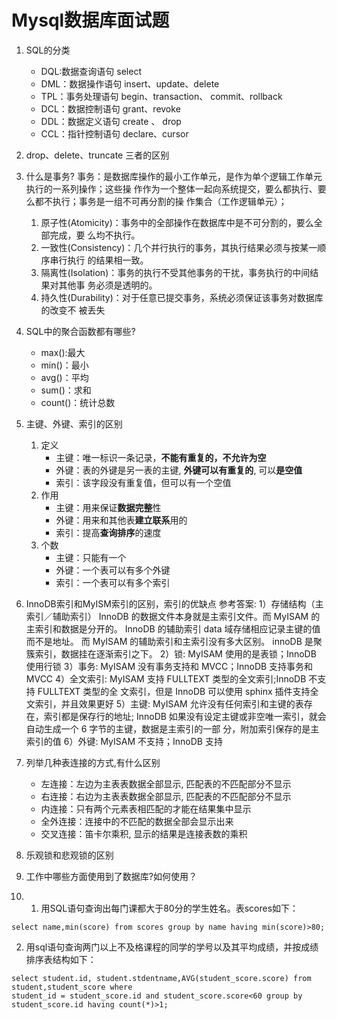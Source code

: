# Mysql数据库面试题
1. SQL的分类
    * DQL:数据查询语句 select
    * DML：数据操作语句 insert、update、delete
    * TPL：事务处理语句 begin、transaction、 commit、rollback
    * DCL：数据控制语句 grant、revoke
    * DDL：数据定义语句 create 、 drop
    * CCL：指针控制语句 declare、cursor
2. drop、delete、truncate 三者的区别
2. 什么是事务?
    事务：是数据库操作的最小工作单元，是作为单个逻辑工作单元执行的一系列操作；这些操
作作为一个整体一起向系统提交，要么都执行、要么都不执行；事务是一组不可再分割的操
作集合（工作逻辑单元）；
    1. 原子性(Atomicity)：事务中的全部操作在数据库中是不可分割的，要么全部完成，要
    么均不执行。
    2. 一致性(Consistency)：几个并行执行的事务，其执行结果必须与按某一顺序串行执行
    的结果相一致。
    3. 隔离性(Isolation)：事务的执行不受其他事务的干扰，事务执行的中间结果对其他事
    务必须是透明的。
    4. 持久性(Durability)：对于任意已提交事务，系统必须保证该事务对数据库的改变不
    被丢失
3. SQL中的聚合函数都有哪些?
   * max():最大
   * min()：最小
   * avg()：平均
   * sum()：求和
   * count()：统计总数
4. 主键、外键、索引的区别
   1. 定义
      * 主键：唯一标识一条记录，**不能有重复的，不允许为空**
      * 外键：表的外键是另一表的主键, **外键可以有重复的**, 可以**是空值**
      * 索引：该字段没有重复值，但可以有一个空值
   2. 作用
      * 主键：用来保证**数据完整**性
      * 外键：用来和其他表**建立联系**用的
      * 索引：提高**查询排序**的速度
   3. 个数
      * 主键：只能有一个
      * 外键：一个表可以有多个外键
      * 索引：一个表可以有多个索引

7. InnoDB索引和MyISM索引的区别，索引的优缺点
参考答案:
1）存储结构（主索引／辅助索引）
InnoDB 的数据文件本身就是主索引文件。而 MyISAM 的主索引和数据是分开的。
InnoDB 的辅助索引 data 域存储相应记录主键的值而不是地址。
而 MyISAM 的辅助索引和主索引没有多大区别。
innoDB 是聚簇索引，数据挂在逐渐索引之下。
2）锁: MyISAM 使用的是表锁；InnoDB 使用行锁
3）事务: MyISAM 没有事务支持和 MVCC；InnoDB 支持事务和 MVCC
4）全文索引: MyISAM 支持 FULLTEXT 类型的全文索引;InnoDB 不支持 FULLTEXT 类型的全
文索引，但是 InnoDB 可以使用 sphinx 插件支持全文索引，并且效果更好
5）主键: MyISAM 允许没有任何索引和主键的表存在，索引都是保存行的地址; InnoDB
如果没有设定主键或非空唯一索引，就会自动生成一个 6 字节的主键，数据是主索引的一部
分，附加索引保存的是主索引的值
6）外键: MyISAM 不支持；InnoDB 支持
8. 列举几种表连接的方式,有什么区别
   * 左连接：左边为主表表数据全部显示, 匹配表的不匹配部分不显示
   * 右连接：右边为主表表数据全部显示, 匹配表的不匹配部分不显示
   * 内连接：只有两个元素表相匹配的才能在结果集中显示
   * 全外连接：连接中的不匹配的数据全部会显示出来
   * 交叉连接：笛卡尔乘积, 显示的结果是连接表数的乘积
9. 乐观锁和悲观锁的区别
10. 工作中哪些方面使用到了数据库?如何使用？
11. 
    1. 用SQL语句查询出每门课都大于80分的学生姓名。表scores如下：
   ```mysql
   select name,min(score) from scores group by name having min(score)>80;
   ```
   2. 用sql语句查询两门以上不及格课程的同学的学号以及其平均成绩，并按成绩排序表结构如下：
   ```mysql
   select student.id, student.stdentname,AVG(student_score.score) from student,student_score where
   student_id = student_score.id and student_score.score<60 group by student_score.id having count(*)>1;                                                                                            
   ```